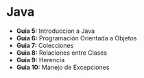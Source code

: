 # Java

- <strong>Guia 5:</strong> Introduccion a Java
- <strong>Guia 6:</strong> Programación Orientada a Objetos
- <strong>Guia 7:</strong> Colecciones
- <strong>Guia 8:</strong> Relaciones entre Clases
- <strong>Guia 9:</strong> Herencia
- <strong>Guia 10:</strong> Manejo de Excepciones
